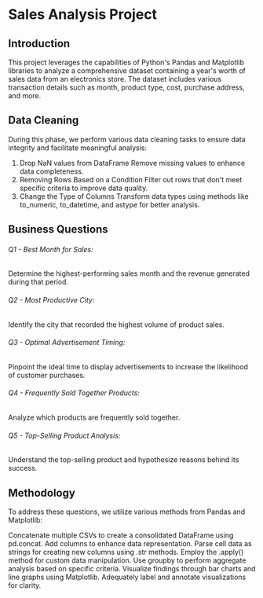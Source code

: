 # Sales Analysis Project 
## Introduction
This project leverages the capabilities of Python's Pandas and Matplotlib libraries to analyze a comprehensive dataset containing a year's worth of sales data from an electronics store. The dataset includes various transaction details such as month, product type, cost, purchase address, and more.

## Data Cleaning
During this phase, we perform various data cleaning tasks to ensure data integrity and facilitate meaningful analysis:

1. Drop NaN values from DataFrame
Remove missing values to enhance data completeness.
2. Removing Rows Based on a Condition
Filter out rows that don't meet specific criteria to improve data quality.
3. Change the Type of Columns
Transform data types using methods like to_numeric, to_datetime, and astype for better analysis.

## Business Questions

###### Q1 - Best Month for Sales:

Determine the highest-performing sales month and the revenue generated during that period.

###### Q2 - Most Productive City:

Identify the city that recorded the highest volume of product sales.

###### Q3 - Optimal Advertisement Timing:

Pinpoint the ideal time to display advertisements to increase the likelihood of customer purchases.

###### Q4 - Frequently Sold Together Products:

Analyze which products are frequently sold together.

###### Q5 - Top-Selling Product Analysis:

Understand the top-selling product and hypothesize reasons behind its success.

## Methodology
To address these questions, we utilize various methods from Pandas and Matplotlib:

Concatenate multiple CSVs to create a consolidated DataFrame using pd.concat.
Add columns to enhance data representation.
Parse cell data as strings for creating new columns using .str methods.
Employ the .apply() method for custom data manipulation.
Use groupby to perform aggregate analysis based on specific criteria.
Visualize findings through bar charts and line graphs using Matplotlib.
Adequately label and annotate visualizations for clarity.
